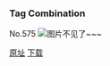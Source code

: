 ### Tag Combination
No.575
![图片不见了~~~](https://imgs.xkcd.com/comics/tag_combination.png)

[原址](https://xkcd.com//575) [下载](https://imgs.xkcd.com/comics/tag_combination.png)

